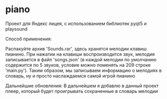 # piano
Проект для Яндекс лицея, с использованием библиотек pyqt5 и playsound

Способ применения: 

Распакуйте архив 'Sounds.rar', здесь хранятся мелодии клавиш пианино. При нажатии на клавиши воспроизводится звук, мелодия записывается в файл 'songs.json' (в каждой мелодии по умолчанию содержится по 5 звуков, условие можно поменять на 209 строке 'main.py'). Таким образом, мы записываем информацию о мелодиях в словарь, ну и просто наслаждаемся самой игрой пианино

Дальнейшие обновления:
В дальнейшем я добавлю в данный проект плеер, который будет проигрывать сохраненные в словарь мелодии

